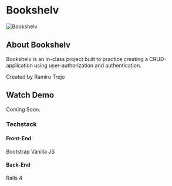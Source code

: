
# Bookshelv
![Bookshelv](https:////c4.staticflickr.com/6/5144/30118296571_a04472f578_m.jpg)
## About Bookshelv
Bookshelv is an in-class project built to practice creating a CRUD-application using user-authorization and authentication. 

Created by Ramiro Trejo

## Watch Demo 
Coming Soon. 

### Techstack 
#### Front-End 
Bootstrap
Vanilla JS

#### Back-End 
Rails 4
